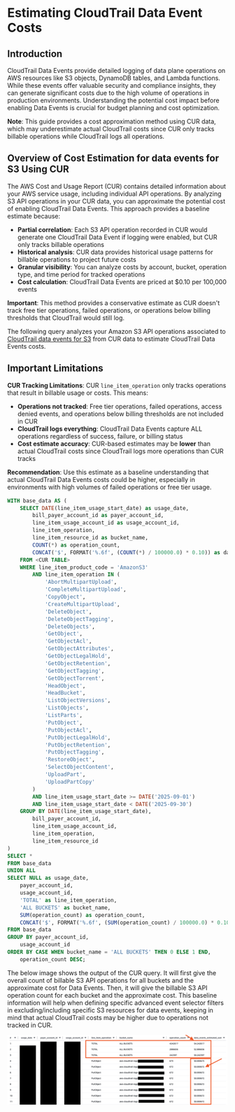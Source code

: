 # Estimating CloudTrail Data Event Costs

## Introduction

CloudTrail Data Events provide detailed logging of data plane operations on AWS resources like S3 objects, DynamoDB tables, and Lambda functions. While these events offer valuable security and compliance insights, they can generate significant costs due to the high volume of operations in production environments. Understanding the potential cost impact before enabling Data Events is crucial for budget planning and cost optimization.

**Note**: This guide provides a cost approximation method using CUR data, which may underestimate actual CloudTrail costs since CUR only tracks billable operations while CloudTrail logs all operations.

## Overview of Cost Estimation for data events for S3 Using CUR

The AWS Cost and Usage Report (CUR) contains detailed information about your AWS service usage, including individual API operations. By analyzing S3 API operations in your CUR data, you can approximate the potential cost of enabling CloudTrail Data Events. This approach provides a baseline estimate because:

- **Partial correlation**: Each S3 API operation recorded in CUR would generate one CloudTrail Data Event if logging were enabled, but CUR only tracks billable operations
- **Historical analysis**: CUR data provides historical usage patterns for billable operations to project future costs
- **Granular visibility**: You can analyze costs by account, bucket, operation type, and time period for tracked operations
- **Cost calculation**: CloudTrail Data Events are priced at $0.10 per 100,000 events

**Important**: This method provides a conservative estimate as CUR doesn't track free tier operations, failed operations, or operations below billing thresholds that CloudTrail would still log.

The following query analyzes your Amazon S3 API operations associated to [CloudTrail data events for S3](https://docs.aws.amazon.com/AmazonS3/latest/userguide/cloudtrail-logging-s3-info.html#cloudtrail-data-events) from CUR data to estimate CloudTrail Data Events costs.

## Important Limitations

**CUR Tracking Limitations**: CUR `line_item_operation` only tracks operations that result in billable usage or costs. This means:

- **Operations not tracked**: Free tier operations, failed operations, access denied events, and operations below billing thresholds are not included in CUR
- **CloudTrail logs everything**: CloudTrail Data Events capture ALL operations regardless of success, failure, or billing status
- **Cost estimate accuracy**: CUR-based estimates may be **lower** than actual CloudTrail costs since CloudTrail logs more operations than CUR tracks

**Recommendation**: Use this estimate as a baseline understanding that actual CloudTrail Data Events costs could be higher, especially in environments with high volumes of failed operations or free tier usage.

```sql
WITH base_data AS (
	SELECT DATE(line_item_usage_start_date) as usage_date,
		bill_payer_account_id as payer_account_id,
		line_item_usage_account_id as usage_account_id,
		line_item_operation,
		line_item_resource_id as bucket_name,
		COUNT(*) as operation_count,
		CONCAT('$', FORMAT('%.6f', (COUNT(*) / 100000.0) * 0.10)) as data_events_estimated_cost
	FROM <CUR TABLE>
	WHERE line_item_product_code = 'AmazonS3'
		AND line_item_operation IN (
			'AbortMultipartUpload',
			'CompleteMultipartUpload',
			'CopyObject',
			'CreateMultipartUpload',
			'DeleteObject',
			'DeleteObjectTagging',
			'DeleteObjects',
			'GetObject',
			'GetObjectAcl',
			'GetObjectAttributes',
			'GetObjectLegalHold',
			'GetObjectRetention',
			'GetObjectTagging',
			'GetObjectTorrent',
			'HeadObject',
			'HeadBucket',
			'ListObjectVersions',
			'ListObjects',
			'ListParts',
			'PutObject',
			'PutObjectAcl',
			'PutObjectLegalHold',
			'PutObjectRetention',
			'PutObjectTagging',
			'RestoreObject',
			'SelectObjectContent',
			'UploadPart',
			'UploadPartCopy'
		)
		AND line_item_usage_start_date >= DATE('2025-09-01')
		AND line_item_usage_start_date < DATE('2025-09-30')
	GROUP BY DATE(line_item_usage_start_date),
		bill_payer_account_id,
		line_item_usage_account_id,
		line_item_operation,
		line_item_resource_id
)
SELECT *
FROM base_data
UNION ALL
SELECT NULL as usage_date,
	payer_account_id,
	usage_account_id,
	'TOTAL' as line_item_operation,
	'ALL BUCKETS' as bucket_name,
	SUM(operation_count) as operation_count,
	CONCAT('$', FORMAT('%.6f', (SUM(operation_count) / 100000.0) * 0.10)) as data_events_estimated_cost
FROM base_data
GROUP BY payer_account_id,
	usage_account_id
ORDER BY CASE WHEN bucket_name = 'ALL BUCKETS' THEN 0 ELSE 1 END,
	operation_count DESC;
```

The below image shows the output of the CUR query. It will first give the overall count of billable S3 API operations for all buckets and the approximate cost for Data Events. Then, it will give the billable S3 API operation count for each bucket and the approximate cost. This baseline information will help when defining specific advanced event selector filters in excluding/including specific S3 resources for data events, keeping in mind that actual CloudTrail costs may be higher due to operations not tracked in CUR.

![CloudTrail Estimation of Data Event Cost for S3](/img/recipes/AWS%20CloudTrail/data-events-estimate-cost/data-events-estimate-cost.png)
